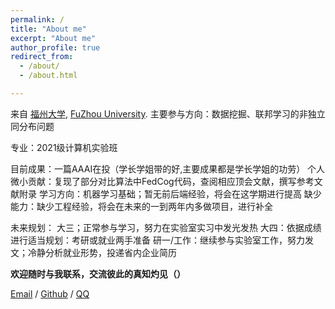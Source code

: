 ```yaml
---
permalink: /
title: "About me"
excerpt: "About me"
author_profile: true
redirect_from: 
  - /about/
  - /about.html

---
```


来自 [福州大学](https://fzu.edu.cn/), [FuZhou University](https://www.fzu.edu.cn/). 主要参与方向：数据挖掘、联邦学习的非独立同分布问题

专业：2021级计算机实验班

目前成果：一篇AAAI在投（学长学姐带的好,主要成果都是学长学姐的功劳）
个人微小贡献：复现了部分对比算法中FedCog代码，查阅相应顶会文献，撰写参考文献附录
学习方向：机器学习基础；暂无前后端经验，将会在这学期进行提高
缺少能力：缺少工程经验，将会在未来的一到两年内多做项目，进行补全

未来规划：
大三；正常参与学习，努力在实验室实习中发光发热
大四：依据成绩进行适当规划：考研或就业两手准备
研一/工作：继续参与实验室工作，努力发文；冷静分析就业形势，投递省内企业简历

**欢迎随时与我联系，交流彼此的真知灼见（）**

[Email](lzxwating@foxmail.com) / [Github](https://github.com/lzxwaiting) / [QQ](1161477176) 

